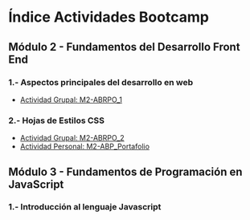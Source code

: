 # Índice Actividades Bootcamp 

## **Módulo 2 - Fundamentos del Desarrollo Front End**

### 1.- Aspectos principales del desarrollo en web
- [Actividad Grupal: M2-ABRPO_1](https://github.com/JuanAndresSalas/M2-ABRPO_1.git)

### 2.- Hojas de Estilos CSS
- [Actividad Grupal: M2-ABRPO_2](https://github.com/JuanAndresSalas/M2-ABRPO_2.git)
- [Actividad Personal: M2-ABP_Portafolio](https://github.com/JuanAndresSalas/M2-ABP_Portafolio.git)

## **Módulo 3 - Fundamentos de Programación en JavaScript**

### 1.- Introducción al lenguaje Javascript
